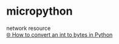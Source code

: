 # micropython
network resource<br />
[🌐 How to convert an int to bytes in Python](https://www.adamsmith.haus/python/answers/how-to-convert-an-int-to-bytes-in-python)<br />
